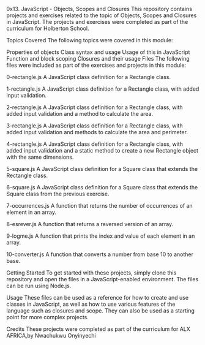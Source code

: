 0x13. JavaScript - Objects, Scopes and Closures
This repository contains projects and exercises related to the topic of Objects, Scopes and Closures in JavaScript. The projects and exercises were completed as part of the curriculum for Holberton School.

Topics Covered
The following topics were covered in this module:

Properties of objects
Class syntax and usage
Usage of this in JavaScript
Function and block scoping
Closures and their usage
Files
The following files were included as part of the exercises and projects in this module:

0-rectangle.js
A JavaScript class definition for a Rectangle class.

1-rectangle.js
A JavaScript class definition for a Rectangle class, with added input validation.

2-rectangle.js
A JavaScript class definition for a Rectangle class, with added input validation and a method to calculate the area.

3-rectangle.js
A JavaScript class definition for a Rectangle class, with added input validation and methods to calculate the area and perimeter.

4-rectangle.js
A JavaScript class definition for a Rectangle class, with added input validation and a static method to create a new Rectangle object with the same dimensions.

5-square.js
A JavaScript class definition for a Square class that extends the Rectangle class.

6-square.js
A JavaScript class definition for a Square class that extends the Square class from the previous exercise.

7-occurrences.js
A function that returns the number of occurrences of an element in an array.

8-esrever.js
A function that returns a reversed version of an array.

9-logme.js
A function that prints the index and value of each element in an array.

10-converter.js
A function that converts a number from base 10 to another base.

Getting Started
To get started with these projects, simply clone this repository and open the files in a JavaScript-enabled environment. The files can be run using Node.js.

Usage
These files can be used as a reference for how to create and use classes in JavaScript, as well as how to use various features of the language such as closures and scope. They can also be used as a starting point for more complex projects.

Credits
These projects were completed as part of the curriculum for ALX AFRICA,by Nwachukwu Onyinyechi 
